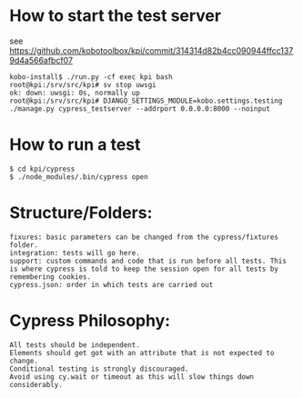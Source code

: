 # How to start the test server

see https://github.com/kobotoolbox/kpi/commit/314314d82b4cc090944ffcc1379d4a566afbcf07

    kobo-install$ ./run.py -cf exec kpi bash
    root@kpi:/srv/src/kpi# sv stop uwsgi
    ok: down: uwsgi: 0s, normally up
    root@kpi:/srv/src/kpi# DJANGO_SETTINGS_MODULE=kobo.settings.testing ./manage.py cypress_testserver --addrport 0.0.0.0:8000 --noinput

# How to run a test

    $ cd kpi/cypress
    $ ./node_modules/.bin/cypress open


# Structure/Folders:

    fixures: basic parameters can be changed from the cypress/fixtures folder.  
    integration: tests will go here.  
    support: custom commands and code that is run before all tests. This is where cypress is told to keep the session open for all tests by remembering cookies.  
    cypress.json: order in which tests are carried out

# Cypress Philosophy:

    All tests should be independent.
    Elements should get got with an attribute that is not expected to change.
    Conditional testing is strongly discouraged.
    Avoid using cy.wait or timeout as this will slow things down considerably.